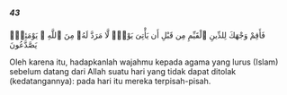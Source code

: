 ##### 43

<span class="ayah">فَأَقِمْ وَجْهَكَ لِلدِّينِ ٱلْقَيِّمِ مِن قَبْلِ أَن يَأْتِىَ يَوْمٌۭ لَّا مَرَدَّ لَهُۥ مِنَ ٱللَّهِ ۖ يَوْمَئِذٍۢ يَصَّدَّعُونَ</span>

<span class="ayah_translation">Oleh karena itu, hadapkanlah wajahmu kepada agama yang lurus (Islam) sebelum datang dari Allah suatu hari yang tidak dapat ditolak (kedatangannya): pada hari itu mereka terpisah-pisah.</span>
